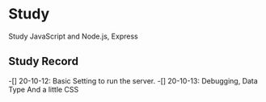 # Study

Study JavaScript and Node.js, Express

## Study Record

-[] 20-10-12: Basic Setting to run the server.
-[] 20-10-13: Debugging, Data Type And a little CSS
            
